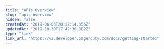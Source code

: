```yaml
---
title: "APIs Overview"
slug: "apis-overview"
hidden: false
createdAt: "2019-06-03T20:22:14.356Z"
updatedAt: "2019-10-30T17:42:30.882Z"
type: "link"
link_url: "https://v2.developer.pagerduty.com/docs/getting-started"
---
```

